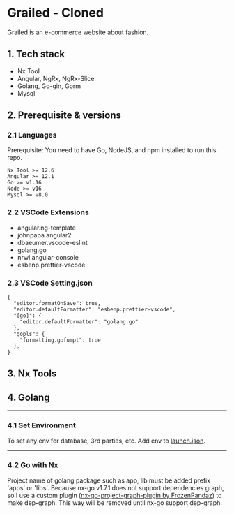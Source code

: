 # Grailed - Cloned

Grailed is an e-commerce website about fashion.

## 1. Tech stack

- Nx Tool
- Angular, NgRx, NgRx-Slice
- Golang, Go-gin, Gorm
- Mysql

## 2. Prerequisite & versions

### 2.1 Languages

Prerequisite: You need to have Go, NodeJS, and npm installed to run this repo.

```
Nx Tool >= 12.6
Angular >= 12.1
Go >= v1.16
Node >= v16
Mysql >= v8.0
```

### 2.2 VSCode Extensions

- angular.ng-template
- johnpapa.angular2
- dbaeumer.vscode-eslint
- golang.go
- nrwl.angular-console
- esbenp.prettier-vscode

### 2.3 VSCode Setting.json

```
{
  "editor.formatOnSave": true,
  "editor.defaultFormatter": "esbenp.prettier-vscode",
  "[go]": {
    "editor.defaultFormatter": "golang.go"
  },
  "gopls": {
    "formatting.gofumpt": true
  },
}
```

## 3. Nx Tools

## 4. Golang

---

### 4.1 Set Environment

To set any env for database, 3rd parties, etc. Add env to [launch.json](https://github.com/baoch254/grailed-clone/blob/main/.vscode/launch.json).

---

### 4.2 Go with Nx

Project name of golang package such as app, lib must be added prefix 'apps' or 'libs'. Because nx-go v1.7.1 does not support dependencies graph, so I use a custom plugin ([nx-go-project-graph-plugin by FrozenPandaz](https://github.com/nrwl/nx-go-project-graph-plugin)) to make dep-graph. This way will be removed until nx-go support dep-graph.
